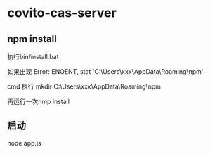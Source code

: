 # covito-cas-server


## npm install
执行bin/install.bat

如果出现
Error: ENOENT, stat 'C:\Users\xxx\AppData\Roaming\npm'

cmd 执行
mkdir C:\Users\xxx\AppData\Roaming\npm

再运行一次nmp install

## 启动
node app.js




